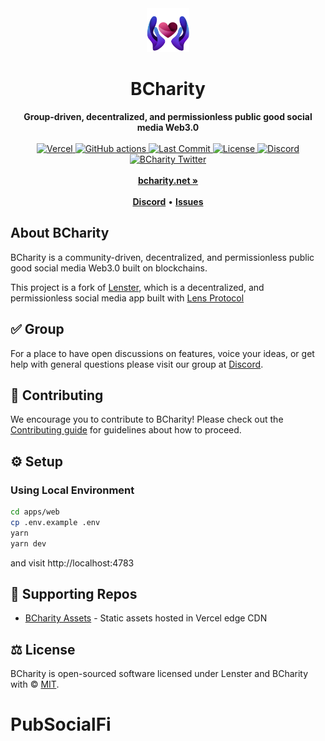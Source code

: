 <div align="center">
    <img src="public/logo.jpg" height="70" alt="BCharity Logo">
    <h1>BCharity</h1>
    <strong>Group-driven, decentralized, and permissionless public good social media Web3.0</strong>
</div>
<br>
<div align="center">
    <a href="https://vercel.com/bcharity?utm_source=BCharity&utm_campaign=oss">
        <img src="https://therealsujitk-vercel-badge.vercel.app/?app=bcharity" alt="Vercel">
    </a>
    <a href="https://deepsource.io/gh/BCharity-Net/SocialFi">
        <img src="https://deepsource.io/gl/bcharity/bcharity.svg/?label=active+issues&show_trend=true" alt="GitHub actions">
    </a>
    <a href="https://github.com/BCharity-Net/SocialFi">
        <img src="https://badgen.net/github/last-commit/bcharity/bcharity" alt="Last Commit">
    </a>
    <a href="https://github.com/BCharity-Net/SocialFi/blob/main/LICENSE">
        <img src="https://badgen.net/github/license/bcharity/bcharity" alt="License">
    </a>
    <a href="https://discord.gg/4vKS59q5kV">
        <img src="https://img.shields.io/discord/953679040722665512.svg?label=&logo=discord&logoColor=ffffff&color=7389D8&labelColor=6A7EC2" alt="Discord">
    </a>
    <a href="https://twitter.com/bcharityfi">
        <img src="https://img.shields.io/twitter/follow/bcharityfi?label=bcharityfi&style=flat&logo=twitter&color=1DA1F2" alt="BCharity Twitter">
    </a>
</div>
<div align="center">
    <br>
    <a href="https://bcharity.net"><b>bcharity.net »</b></a>
    <br><br>
    <a href="https://discord.gg/4vKS59q5kV"><b>Discord</b></a>
    •
    <a href="https://github.com/BCharity-Net/SocialFi/issues"><b>Issues</b></a>
</div>

## About BCharity

BCharity is a community-driven, decentralized, and permissionless public good social media Web3.0 built on blockchains.

This project is a fork of [Lenster](https://github.com/lensterxyz/lenster), which is a decentralized, and permissionless social media app built with [Lens Protocol](https://lens.xyz/)

## ✅ Group

For a place to have open discussions on features, voice your ideas, or get help with general questions please visit our group at [Discord](https://discord.gg/4vKS59q5kV).

## 🤝 Contributing

We encourage you to contribute to BCharity! Please check out the [Contributing guide](CONTRIBUTING.md) for guidelines about how to proceed.

## ⚙️ Setup

### Using Local Environment

```sh
cd apps/web
cp .env.example .env
yarn
yarn dev
```

and visit http://localhost:4783

## 🤝 Supporting Repos

- [BCharity Assets](https://github.com/bcharity/assets) - Static assets hosted in Vercel edge CDN

## ⚖️ License

BCharity is open-sourced software licensed under Lenster and BCharity with © [MIT](LICENSE).
# PubSocialFi

